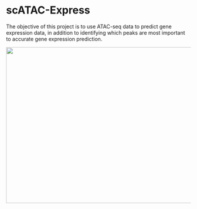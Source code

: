 # scATAC-Express

The objective of this project is to use ATAC-seq data to predict gene expression data, in addition to identifying which peaks are most important to accurate gene expression prediction.

<p align="center">
 <img src="https://github.com/maggiebr0wn/ATAC-Express/blob/main/atac-express.jpg" width = 800, height = 425>
</p>

